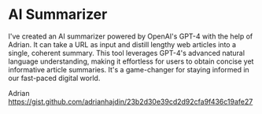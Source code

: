 # AI Summarizer

I've created an AI summarizer powered by OpenAI's GPT-4 with the help of Adrian. It can take a URL as input and distill lengthy web articles into a single, coherent summary. This tool leverages GPT-4's advanced natural language understanding, making it effortless for users to obtain concise yet informative article summaries. It's a game-changer for staying informed in our fast-paced digital world.

Adrian https://gist.github.com/adrianhajdin/23b2d30e39cd2d92cfa9f436c19afe27

